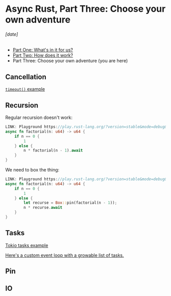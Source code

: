 # Async Rust, Part Three: Choose your own adventure
###### \[date]

- [Part One: What's in it for us?](async_one.html)
- [Part Two: How does it work?](async_two.html)
- Part Three: Choose your own adventure (you are here)

## Cancellation

[`timeout()` example][timeout]

[timeout]: https://play.rust-lang.org/?version=stable&mode=debug&edition=2021&code=use+futures%3A%3Afuture%3B%0Ause+rand%3A%3Aprelude%3A%3A*%3B%0Ause+std%3A%3Afuture%3A%3AFuture%3B%0Ause+std%3A%3Apin%3A%3APin%3B%0Ause+std%3A%3Atask%3A%3A%7BContext%2C+Poll%7D%3B%0Ause+std%3A%3Atime%3A%3ADuration%3B%0A%0Aasync+fn+job%28_n%3A+u64%29+%7B%0A++++let+mut+rng+%3D+rand%3A%3Athread_rng%28%29%3B%0A++++let+sleep_seconds+%3D+rng.gen_range%280.0..100.0%29%3B%0A++++tokio%3A%3Atime%3A%3Asleep%28Duration%3A%3Afrom_secs_f32%28sleep_seconds%29%29.await%3B%0A++++println%21%28%22job+finished+in+%7Bsleep_seconds%3A.3%7D+seconds%22%29%3B%0A%7D%0A%0Astruct+Timeout%3CF%3E+%7B%0A++++sleep%3A+Pin%3CBox%3Ctokio%3A%3Atime%3A%3ASleep%3E%3E%2C%0A++++inner%3A+Pin%3CBox%3CF%3E%3E%2C%0A%7D%0A%0Aimpl%3CF%3A+Future%3E+Future+for+Timeout%3CF%3E+%7B%0A++++type+Output+%3D+Option%3CF%3A%3AOutput%3E%3B%0A%0A++++fn+poll%28mut+self%3A+Pin%3C%26mut+Self%3E%2C+context%3A+%26mut+Context%29+-%3E+Poll%3CSelf%3A%3AOutput%3E+%7B%0A++++++++if+self.sleep.as_mut%28%29.poll%28context%29.is_ready%28%29+%7B%0A++++++++++++Poll%3A%3AReady%28None%29%0A++++++++%7D+else+%7B%0A++++++++++++match+self.inner.as_mut%28%29.poll%28context%29+%7B%0A++++++++++++++++Poll%3A%3APending+%3D%3E+Poll%3A%3APending%2C%0A++++++++++++++++Poll%3A%3AReady%28output%29+%3D%3E+Poll%3A%3AReady%28Some%28output%29%29%2C%0A++++++++++++%7D%0A++++++++%7D%0A++++%7D%0A%7D%0A%0Afn+timeout%3CF%3A+Future%3E%28inner%3A+F%2C+duration%3A+Duration%29+-%3E+Timeout%3CF%3E+%7B%0A++++Timeout+%7B%0A++++++++sleep%3A+Box%3A%3Apin%28tokio%3A%3Atime%3A%3Asleep%28duration%29%29%2C%0A++++++++inner%3A+Box%3A%3Apin%28inner%29%2C%0A++++%7D%0A%7D%0A%0A%23%5Btokio%3A%3Amain%5D%0Aasync+fn+main%28%29+%7B%0A++++println%21%28%22Start+with+a+thousand+jobs.+Each+one+does+a+random+sleep%2C%22%29%3B%0A++++println%21%28%22between+0+and+100+seconds.+Time+out+after+1+second%2C+so+on%22%29%3B%0A++++println%21%28%22average+only+10+jobs+will+finish.%5Cn%22%29%3B%0A++++let+mut+futures+%3D+Vec%3A%3Anew%28%29%3B%0A++++for+n+in+1..%3D1_000+%7B%0A++++++++futures.push%28job%28n%29%29%3B%0A++++%7D%0A++++let+all+%3D+future%3A%3Ajoin_all%28futures%29%3B%0A++++timeout%28all%2C+Duration%3A%3Afrom_secs%281%29%29.await%3B%0A%7D

## Recursion

Regular recursion doesn't work:

```rust
LINK: Playground https://play.rust-lang.org/?version=stable&mode=debug&edition=2021&code=async+fn+factorial%28n%3A+u64%29+-%3E+u64+%7B%0A++++if+n+%3D%3D+0+%7B%0A++++++++1%0A++++%7D+else+%7B%0A++++++++n+*+factorial%28n+-+1%29.await%0A++++%7D%0A%7D%0A%0A%23%5Btokio%3A%3Amain%5D%0Aasync+fn+main%28%29+%7B%0A++++println%21%28%22%7B%7D%22%2C+factorial%2810%29.await%29%3B%0A%7D
async fn factorial(n: u64) -> u64 {
    if n == 0 {
        1
    } else {
        n * factorial(n - 1).await
    }
}
```

We need to box the thing:


```rust
LINK: Playground https://play.rust-lang.org/?version=stable&mode=debug&edition=2021&code=async+fn+factorial%28n%3A+u64%29+-%3E+u64+%7B%0A++++if+n+%3D%3D+0+%7B%0A++++++++1%0A++++%7D+else+%7B%0A++++++++let+recurse+%3D+Box%3A%3Apin%28factorial%28n+-+1%29%29%3B%0A++++++++n+*+recurse.await%0A++++%7D%0A%7D%0A%0A%23%5Btokio%3A%3Amain%5D%0Aasync+fn+main%28%29+%7B%0A++++println%21%28%22%7B%7D%22%2C+factorial%2810%29.await%29%3B%0A%7D
async fn factorial(n: u64) -> u64 {
    if n == 0 {
        1
    } else {
        let recurse = Box::pin(factorial(n - 1));
        n * recurse.await
    }
}
```

## Tasks

[Tokio tasks example][tokio_tasks]

[tokio_tasks]: https://play.rust-lang.org/?version=stable&mode=debug&edition=2021&code=use+std%3A%3Atime%3A%3ADuration%3B%0A%0Aasync+fn+job%28n%3A+u64%29+%7B%0A++++tokio%3A%3Atime%3A%3Asleep%28Duration%3A%3Afrom_secs%281%29%29.await%3B%0A++++println%21%28%22finished+job+%7Bn%7D%22%29%3B%0A%7D%0A%0A%23%5Btokio%3A%3Amain%5D%0Aasync+fn+main%28%29+%7B%0A++++println%21%28%22Spawn+10+tasks+in+2+seconds+and+wait+for+all+of+them+to+finish.%5Cn%22%29%3B%0A++++let+mut+task_handles+%3D+Vec%3A%3Anew%28%29%3B%0A++++for+n+in+1..%3D10+%7B%0A++++++++task_handles.push%28tokio%3A%3Atask%3A%3Aspawn%28job%28n%29%29%29%3B%0A++++++++println%21%28%22started+job+%7Bn%7D%22%29%3B%0A++++++++tokio%3A%3Atime%3A%3Asleep%28Duration%3A%3Afrom_millis%28200%29%29.await%3B%0A++++%7D%0A++++for+handle+in+task_handles+%7B%0A++++++++handle.await.unwrap%28%29%3B%0A++++%7D%0A%7D

[Here's a custom event loop with a growable list of tasks.][custom_tasks]

[custom_tasks]: https://play.rust-lang.org/?version=stable&mode=debug&edition=2021&code=use+futures%3A%3Atask%3A%3Anoop_waker_ref%3B%0Ause+std%3A%3Acollections%3A%3ABTreeMap%3B%0Ause+std%3A%3Afuture%3A%3AFuture%3B%0Ause+std%3A%3Apin%3A%3APin%3B%0Ause+std%3A%3Async%3A%3Ampsc%3A%3A%7Bchannel%2C+Sender%7D%3B%0Ause+std%3A%3Async%3A%3A%7BMutex%2C+OnceLock%7D%3B%0Ause+std%3A%3Atask%3A%3A%7BContext%2C+Poll%2C+Waker%7D%3B%0Ause+std%3A%3Atime%3A%3A%7BDuration%2C+Instant%7D%3B%0A%0Astatic+TASK_SENDER%3A+OnceLock%3CSender%3CBoxedFuture%3E%3E+%3D+OnceLock%3A%3Anew%28%29%3B%0Astatic+WAKERS%3A+Mutex%3CBTreeMap%3CInstant%2C+Vec%3CWaker%3E%3E%3E+%3D+Mutex%3A%3Anew%28BTreeMap%3A%3Anew%28%29%29%3B%0A%0Atype+BoxedFuture+%3D+Pin%3CBox%3Cdyn+Future%3COutput+%3D+%28%29%3E+%2B+Send%3E%3E%3B%0A%0Astruct+SleepFuture+%7B%0A++++wake_time%3A+Instant%2C%0A%7D%0A%0Aimpl+Future+for+SleepFuture+%7B%0A++++type+Output+%3D+%28%29%3B%0A%0A++++fn+poll%28self%3A+Pin%3C%26mut+Self%3E%2C+context%3A+%26mut+Context%29+-%3E+Poll%3C%28%29%3E+%7B%0A++++++++if+self.wake_time+%3C%3D+Instant%3A%3Anow%28%29+%7B%0A++++++++++++Poll%3A%3AReady%28%28%29%29%0A++++++++%7D+else+%7B%0A++++++++++++let+mut+wakers_tree+%3D+WAKERS.lock%28%29.unwrap%28%29%3B%0A++++++++++++let+wakers_vec+%3D+wakers_tree.entry%28self.wake_time%29.or_default%28%29%3B%0A++++++++++++wakers_vec.push%28context.waker%28%29.clone%28%29%29%3B%0A++++++++++++Poll%3A%3APending%0A++++++++%7D%0A++++%7D%0A%7D%0A%0Afn+sleep%28duration%3A+Duration%29+-%3E+SleepFuture+%7B%0A++++let+wake_time+%3D+Instant%3A%3Anow%28%29+%2B+duration%3B%0A++++SleepFuture+%7B+wake_time+%7D%0A%7D%0A%0Afn+spawn_task%3CF%3A+Future%3COutput+%3D+%28%29%3E+%2B+Send+%2B+%27static%3E%28future%3A+F%29+%7B%0A++++TASK_SENDER.get%28%29.unwrap%28%29.send%28Box%3A%3Apin%28future%29%29.unwrap%28%29%3B%0A%7D%0A%0Aasync+fn+job%28n%3A+u64%29+%7B%0A++++sleep%28Duration%3A%3Afrom_secs%281%29%29.await%3B%0A++++println%21%28%22finished+job+%7Bn%7D%22%29%3B%0A%7D%0A%0Aasync+fn+async_main%28%29+%7B%0A++++println%21%28%22Spawn+10+tasks+in+2+seconds+and+wait+for+all+of+them+to+finish.%5Cn%22%29%3B%0A++++for+n+in+1..%3D10+%7B%0A++++++++spawn_task%28job%28n%29%29%3B%0A++++++++println%21%28%22started+job+%7Bn%7D%22%29%3B%0A++++++++sleep%28Duration%3A%3Afrom_millis%28200%29%29.await%3B%0A++++%7D%0A++++%2F%2F+NOTE%3A+Tokio+exits+when+the+main+task+is+finished%2C+so+we+need+to+collect+task%0A++++%2F%2F+handles+and+await+them.+Our+implementation+below+continues+until+all+tasks%0A++++%2F%2F+are+finished%2C+so+we+don%27t+need+to+collect+%28or+implement%29+task+handles.%0A%7D%0A%0Afn+main%28%29+%7B%0A++++let+%28task_sender%2C+task_receiver%29+%3D+channel%28%29%3B%0A++++TASK_SENDER.set%28task_sender%29.unwrap%28%29%3B%0A++++let+mut+context+%3D+Context%3A%3Afrom_waker%28noop_waker_ref%28%29%29%3B%0A++++println%21%28%22Start+with+one+task+%28many_jobs%29%2C+which+spawns%22%29%3B%0A++++println%21%28%22ten+other+tasks+%28job%29+in+two+seconds.%5Cn%22%29%3B%0A++++let+mut+tasks%3A+Vec%3CBoxedFuture%3E+%3D+vec%21%5BBox%3A%3Apin%28async_main%28%29%29%5D%3B%0A++++loop+%7B%0A++++++++%2F%2F+Poll+all+existing+tasks%2C+removing+any+that+are+finished.%0A++++++++let+is_pending+%3D+%7Ctask%3A+%26mut+BoxedFuture%7C+task.as_mut%28%29.poll%28%26mut+context%29.is_pending%28%29%3B%0A++++++++tasks.retain_mut%28is_pending%29%3B%0A++++++++%2F%2F+Any+of+the+tasks+we+just+polled+might%27ve+called+spawn_task%28%29+internally.+Drain+the%0A++++++++%2F%2F+TASK_SENDER+channel+into+our+local+tasks+Vec.%0A++++++++while+let+Ok%28mut+task%29+%3D+task_receiver.try_recv%28%29+%7B%0A++++++++++++%2F%2F+Poll+each+new+tasks+once%2C+and+keep+the+ones+that+are+pending.%0A++++++++++++if+task.as_mut%28%29.poll%28%26mut+context%29.is_pending%28%29+%7B%0A++++++++++++++++tasks.push%28task%29%3B%0A++++++++++++%7D%0A++++++++%7D%0A++++++++%2F%2F+If+there+are+no+tasks+left%2C+we%27re+done%21%0A++++++++if+tasks.is_empty%28%29+%7B%0A++++++++++++break%3B%0A++++++++%7D%0A++++++++%2F%2F+Sleep+until+the+next+Waker+is+scheduled+and+then+invoke+Wakers+that+are+ready.%0A++++++++let+mut+wakers_tree+%3D+WAKERS.lock%28%29.unwrap%28%29%3B%0A++++++++let+next_wake+%3D+wakers_tree.keys%28%29.next%28%29.expect%28%22sleep+forever%3F%22%29%3B%0A++++++++std%3A%3Athread%3A%3Asleep%28next_wake.duration_since%28Instant%3A%3Anow%28%29%29%29%3B%0A++++++++while+let+Some%28entry%29+%3D+wakers_tree.first_entry%28%29+%7B%0A++++++++++++if+*entry.key%28%29+%3C%3D+Instant%3A%3Anow%28%29+%7B%0A++++++++++++++++entry.remove%28%29.into_iter%28%29.for_each%28Waker%3A%3Awake%29%3B%0A++++++++++++%7D+else+%7B%0A++++++++++++++++break%3B%0A++++++++++++%7D%0A++++++++%7D%0A++++%7D%0A%7D

## Pin

## IO
